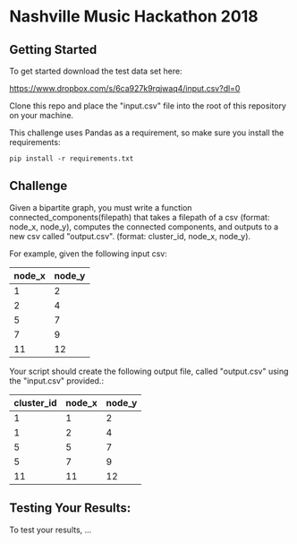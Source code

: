 # Nashville Music Hackathon 2018

## Getting Started

To get started download the test data set here: 

https://www.dropbox.com/s/6ca927k9rqjwaq4/input.csv?dl=0 

Clone this repo and place the "input.csv" file into the root of this repository on your machine. 

This challenge uses Pandas as a requirement, so make sure you install the requirements: 

```
pip install -r requirements.txt
```

## Challenge

Given a bipartite graph, you must write a function connected_components(filepath) that takes 
a filepath of a csv (format: node_x, node_y), computes the connected components, and
outputs to a new csv called "output.csv". (format: cluster_id, node_x, node_y).

For example, given the following input csv:

| node_x | node_y |
| -------| -------|
| 1      | 2      |
| 2      | 4      |
| 5      | 7      |
| 7      | 9      |
| 11     | 12     |


Your script should create the following output file, called "output.csv" using the "input.csv" provided.:

|   cluster_id  |	node_x  |	node_y  |
| ------------- | ------- | ------- |
|   1           |	1       |	2       |
|   1           |	2       |	4       |
|   5           |	5       |	7       |
|   5           |	7       |	9       |
|   11          |	11      |	12      |


## Testing Your Results:

To test your results, ...
